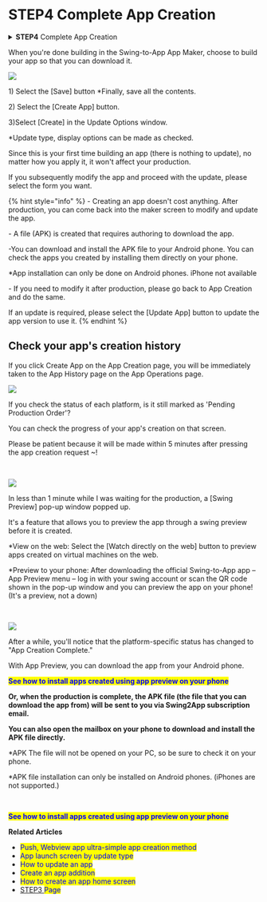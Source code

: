 # STEP4 Complete App Creation

<details>

<summary><strong>STEP4</strong> Complete App Creation</summary>



</details>

When you're done building in the Swing-to-App App Maker, choose to build your app so that you can download it.

![](https://wp.swing2app.co.kr/wp-content/uploads/2022/07/%EC%95%B1%EC%A0%9C%EC%9E%91%ED%95%98%EA%B8%B0.png)

1\) Select the \[Save] button \*Finally, save all the contents.

2\) Select the \[Create App] button.

3\)Select \[Create] in the Update Options window.

\*Update type, display options can be made as checked.

Since this is your first time building an app (there is nothing to update), no matter how you apply it, it won't affect your production.

If you subsequently modify the app and proceed with the update, please select the form you want.

{% hint style="info" %}
\- Creating an app doesn't cost anything. After production, you can come back into the maker screen to modify and update the app.

\- A file (APK) is created that requires authoring to download the app.

\-You can download and install the APK file to your Android phone. You can check the apps you created by installing them directly on your phone.

\*App installation can only be done on Android phones. iPhone not available

\- If you need to modify it after production, please go back to App Creation and do the same.

If an update is required, please select the \[Update App] button to update the app version to use it.
{% endhint %}



## Check your app's creation history

If you click Create App on the App Creation page, you will be immediately taken to the App History page on the App Operations page.

![](https://wp.swing2app.co.kr/wp-content/uploads/2022/06/%EC%95%B1%EC%A0%9C%EC%9E%91%EC%99%84%EB%A3%8C\_%EC%A7%84%ED%96%89%EC%83%81%ED%83%9C1.png)

If you check the status of each platform, is it still marked as 'Pending Production Order'?

You can check the progress of your app's creation on that screen.

Please be patient because it will be made within 5 minutes after pressing the app creation request \~!

​

![](https://wp.swing2app.co.kr/wp-content/uploads/2022/06/%EC%95%B1%EC%A0%9C%EC%9E%91%EC%99%84%EB%A3%8C\_%EC%A7%84%ED%96%89%EC%83%81%ED%83%9C2.png)

In less than 1 minute while I was waiting for the production, a \[Swing Preview] pop-up window popped up.

It's a feature that allows you to preview the app through a swing preview before it is created.

\*View on the web: Select the \[Watch directly on the web] button to preview apps created on virtual machines on the web.

\*Preview to your phone: After downloading the official Swing-to-App app – App Preview menu – log in with your swing account or scan the QR code shown in the pop-up window and you can preview the app on your phone! (It's a preview, not a down)

​

![](https://wp.swing2app.co.kr/wp-content/uploads/2022/06/%EC%95%B1%EC%A0%9C%EC%9E%91%EC%99%84%EB%A3%8C\_%EC%A7%84%ED%96%89%EC%83%81%ED%83%9C3.png)

After a while, you'll notice that the platform-specific status has changed to "App Creation Complete."

With App Preview, you can download the app from your Android phone.

<mark style="color:blue;">**See how to install apps created using app preview on your phone**</mark>

**Or, when the production is complete, the APK file (the file that you can download the app from) will be sent to you via Swing2App subscription email.**

**You can also open the mailbox on your phone to download and install the APK file directly.**

\*APK The file will not be opened on your PC, so be sure to check it on your phone.

\*APK file installation can only be installed on Android phones. (iPhones are not supported.)

**​**

<mark style="color:blue;">**See how to install apps created using app preview on your phone**</mark>

**Related Articles**

* <mark style="color:blue;">Push, Webview app ultra-simple app creation method</mark>
* <mark style="color:blue;">App launch screen by update type</mark>
* <mark style="color:blue;">How to update an app</mark>
* <mark style="color:blue;">Create an app addition</mark>
* <mark style="color:blue;">How to create an app home screen</mark>
* [STEP3 ](https://wp.swing2app.co.kr/documentation/v3manual/step3-page/)<mark style="color:blue;">Page</mark>
